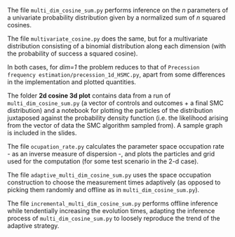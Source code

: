The file `multi_dim_cosine_sum.py` performs inference on the *n* parameters of a univariate probability distribution given by a normalized sum of *n* squared cosines. 

The file `multivariate_cosine.py` does the same, but for a multivariate distribution consisting of a binomial distribution along each dimension (with the probability of success a squared cosine).

In both cases, for *dim=1* the problem reduces to that of `Precession frequency estimation/precession_1d_HSMC.py`, apart from some differences in the implementation and plotted quantities.

The folder **2d cosine 3d plot** contains data from a run of `multi_dim_cosine_sum.py` (a vector of controls and outcomes + a final SMC distribution) and a notebook for plotting the particles of the distribution juxtaposed against the probability density function (i.e. the likelihood arising from the vector of data the SMC algorithm sampled from). A sample graph is included in the slides. 

The file `ocupation_rate.py` calculates the parameter space occupation rate - as an inverse measure of dispersion -, and plots the particles and grid used for the computation (for some test scenario in the 2-d case).

The file `adaptive_multi_dim_cosine_sum.py` uses the space occupation construction to choose the measurement times adaptively (as opposed to picking them randomly and offline as in `multi_dim_cosine_sum.py`).

The file `incremental_multi_dim_cosine_sum.py` performs offline inference while tendentially increasing the evolution times, adapting the inference process of `multi_dim_cosine_sum.py` to loosely reproduce the trend of the adaptive strategy. 
